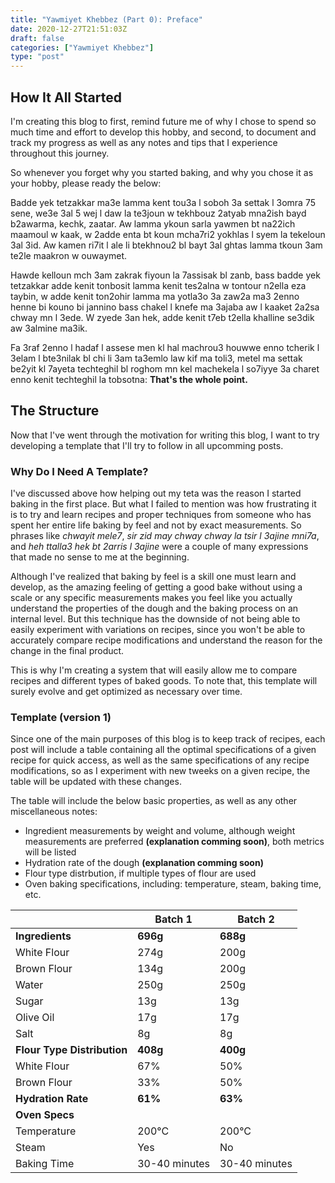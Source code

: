 ```yaml
---
title: "Yawmiyet Khebbez (Part 0): Preface"
date: 2020-12-27T21:51:03Z
draft: false
categories: ["Yawmiyet Khebbez"]
type: "post"
---
```


## How It All Started
I'm creating this blog to first, remind future me of why I chose to spend so much time and effort to develop this hobby, and second, to document and track my progress as well as any notes and tips that I experience throughout this journey.

So whenever you forget why you started baking, and why you chose it as your hobby, please ready the below:

Badde yek tetzakkar ma3e lamma kent tou3a l soboh 3a settak l 3omra 75 sene, we3e 3al 5 wej l daw la te3joun w tekhbouz 2atyab mna2ish bayd b2awarma, kechk, zaatar. Aw lamma ykoun sarla yawmen bt na22ich maamoul w kaak, w 2adde enta bt koun mcha7ri2 yokhlas l syem la tekeloun 3al 3id. Aw kamen ri7it l ale li btekhnou2 bl bayt 3al ghtas lamma tkoun 3am te2le maakron w ouwaymet. 

Hawde kelloun mch 3am zakrak fiyoun la 7assisak bl zanb, bass badde yek tetzakkar adde kenit tonbosit lamma kenit tes2alna w tontour n2ella eza taybin, w adde kenit ton2ohir lamma ma yotla3o 3a zaw2a ma3 2enno henne bi kouno bi jannino bass chakel l knefe ma 3ajaba aw l kaaket 2a2sa chway mn l 3ede. W zyede 3an hek, adde kenit t7eb t2ella khalline se3dik aw 3almine ma3ik.

Fa 3raf 2enno l hadaf l assese men kl hal machrou3 houwwe enno tcherik l 3elam l bte3nilak bl chi li 3am ta3emlo law kif ma toli3, metel ma settak be2yit kl 7ayeta techteghil bl roghom mn kel machekela l so7iyye 3a charet enno kenit techteghil la tobsotna: **That's the whole point.**

## The Structure
Now that I've went through the motivation for writing this blog, I want to try developing a template that I'll try to follow in all upcomming posts.
### Why Do I Need A Template?
I've discussed above how helping out my teta was the reason I started baking in the first place. But what I failed to mention was how frustrating it is to try and learn recipes and proper techniques from someone who has spent her entire life baking by feel and not by exact measurements. So phrases like *chwayit mele7*, *sir zid may chway chway la tsir l 3ajine mni7a*, and *heh ttalla3 hek bt 2arris l 3ajine* were a couple of many expressions that made no sense to me at the beginning.

Although I've realized that baking by feel is a skill one must learn and develop, as the amazing feeling of getting a good bake without using a scale or any specific measurements makes you feel like you actually understand the properties of the dough and the baking process on an internal level. But this technique has the downside of not being able to easily experiment with variations on recipes, since you won't be able to accurately compare recipe modifications and understand the reason for the change in the final product.

This is why I'm creating a system that will easily allow me to compare recipes and different types of baked goods. To note that, this template will surely evolve and get optimized as necessary over time.
### Template (version 1)
Since one of the main purposes of this blog is to keep track of recipes, each post will include a table containing all the optimal specifications of a given recipe for quick access, as well as the same specifications of any recipe modifications, so as I experiment with new tweeks on a given recipe, the table will be updated with these changes.

The table will include the below basic properties, as well as any other miscellaneous notes:
+ Ingredient measurements by weight and volume, although weight measurements are preferred **(explanation comming soon)**, both metrics will be listed
+ Hydration rate of the dough **(explanation comming soon)**
+ Flour type distrbution, if multiple types of flour are used
+ Oven baking specifications, including: temperature, steam, baking time, etc.

| | Batch 1 | Batch 2 |
|-| ------- | ------- |
|**Ingredients**|**696g**|**688g**|
|White Flour|274g|200g|
|Brown Flour|134g|200g|
|Water|250g|250g|
|Sugar|13g|13g|
|Olive Oil|17g|17g|
|Salt|8g|8g|
|**Flour Type Distribution**|**408g**|**400g**|
|White Flour|67%|50%|
|Brown Flour|33%|50%|
|**Hydration Rate**|**61%**|**63%**|
|**Oven Specs**|||
|Temperature|200&deg;C|200&deg;C|
|Steam|Yes|No|
|Baking Time|30-40 minutes|30-40 minutes|
